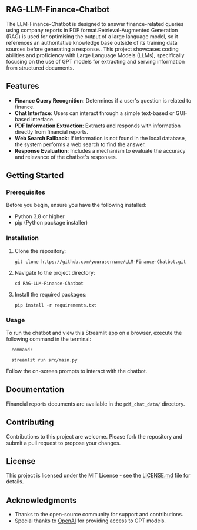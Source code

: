 ## RAG-LLM-Finance-Chatbot
The LLM-Finance-Chatbot is designed to answer finance-related queries using company reports in PDF format.Retrieval-Augmented Generation (RAG) is used for optimising the output of a large language model, so it references an authoritative knowledge base outside of its training data sources before generating a response.. This project showcases coding abilities and proficiency with Large Language Models (LLMs), specifically focusing on the use of GPT models for extracting and serving information from structured documents.

## Features
- **Finance Query Recognition**: Determines if a user's question is related to finance.
- **Chat Interface**: Users can interact through a simple text-based or GUI-based interface.
- **PDF Information Extraction**: Extracts and responds with information directly from financial reports.
- **Web Search Fallback**: If information is not found in the local database, the system performs a web search to find the answer.
- **Response Evaluation**: Includes a mechanism to evaluate the accuracy and relevance of the chatbot's responses.

## Getting Started

### Prerequisites
Before you begin, ensure you have the following installed:
- Python 3.8 or higher
- pip (Python package installer)

### Installation
1. Clone the repository:
   ```
   git clone https://github.com/yourusername/LLM-Finance-Chatbot.git
   ```
2. Navigate to the project directory:
   ```
   cd RAG-LLM-Finance-Chatbot
   ```
3. Install the required packages:
   ```
   pip install -r requirements.txt
   ```

### Usage
To run the chatbot and view this Streamlit app on a browser, execute the following command in the terminal:
```
  command:

  streamlit run src/main.py
```
Follow the on-screen prompts to interact with the chatbot.

## Documentation
Financial reports documents are available in the `pdf_chat_data/` directory. 

## Contributing
Contributions to this project are welcome. Please fork the repository and submit a pull request to propose your changes.

## License
This project is licensed under the MIT License - see the [LICENSE.md](LICENSE.md) file for details.

## Acknowledgments
- Thanks to the open-source community for support and contributions.
- Special thanks to [OpenAI](https://openai.com/) for providing access to GPT models.

